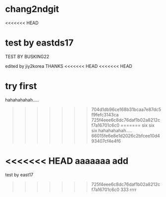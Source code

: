 # chang2ndgit
<<<<<<< HEAD

test by eastds17
=======
TEST BY BUSKING22

edited by jiy2korea
THANKS
<<<<<<< HEAD
<<<<<<< HEAD

try first
=======
hahahahahah.....
>>>>>>> 704d1db96ce168b31bcaa7e87dc5f9fefc3143ca
>>>>>>> 725f4eee6c8dc76daf1b02a8212cf7a16701c6c0
=======
six six six
hahahahahah.....
>>>>>>> 66015fe6e8e1d2026c2bfcee10d493407cf4e4f6

<<<<<<< HEAD
aaaaaaa 
add
=======
test by east17
>>>>>>> 725f4eee6c8dc76daf1b02a8212cf7a16701c6c0
333
rrrr